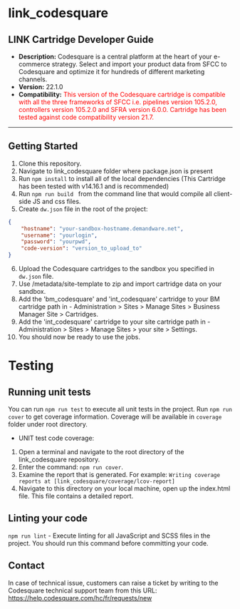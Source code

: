 # link_codesquare
## LINK Cartridge Developer Guide ##

* **Description:**  Codesquare is a central platform at the heart of your e-commerce strategy. Select and import your product data from SFCC to Codesquare and optimize it for hundreds of different marketing channels.
* **Version:** 22.1.0
* **Compatibility:** <span style="color:red">This version of the Codesquare cartridge is compatible with all the three frameworks of SFCC i.e. pipelines version 105.2.0, controllers version 105.2.0 and SFRA version 6.0.0. Cartridge has been tested against code compatibility version 21.7.</span>

----
## Getting Started ##
1. Clone this repository.
2. Navigate to link_codesquare folder where package.json is present
3. Run `npm install` to install all of the local dependencies (This Cartridge has been tested with v14.16.1 and is recommended)
4. Run `npm run build ` from the command line that would compile all client-side JS and css files.
5. Create `dw.json` file in the root of the project:
```json
{
    "hostname": "your-sandbox-hostname.demandware.net",
    "username": "yourlogin",
    "password": "yourpwd",
    "code-version": "version_to_upload_to"
}
```
6. Upload the Codesquare cartridges to the sandbox you specified in `dw.json` file.
7. Use /metadata/site-template to zip and import cartridge data on your sandbox.
8. Add the 'bm_codesquare' and 'int_codesquare' cartridge to your BM cartridge path in - Administration >  Sites >  Manage Sites > Business Manager Site > Cartridges.
9. Add the 'int_codesquare' cartridge to your site cartridge path in - Administration >  Sites >  Manage Sites > your site > Settings.
8. You should now be ready to use the jobs.

# Testing
## Running unit tests

You can run `npm run test` to execute all unit tests in the project. Run `npm run cover` to get coverage information. Coverage will be available in `coverage` folder under root directory.

* UNIT test code coverage:
1. Open a terminal and navigate to the root directory of the link_codesquare repository.
2. Enter the command: `npm run cover`.
3. Examine the report that is generated. For example: `Writing coverage reports at [link_codesquare/coverage/lcov-report]`
3. Navigate to this directory on your local machine, open up the index.html file. This file contains a detailed report.

## Linting your code ##
`npm run lint` - Execute linting for all JavaScript and SCSS files in the project. You should run this command before committing your code.

## Contact ##
In case of technical issue, customers can raise a ticket by writing to the Codesquare technical support team from this URL: https://help.codesquare.com/hc/fr/requests/new